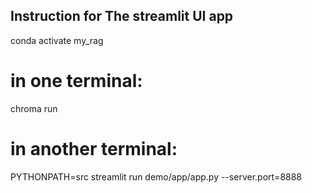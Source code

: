 ## Instruction for The streamlit UI app


conda activate my_rag

# in one terminal:
chroma run

# in another terminal:
PYTHONPATH=src streamlit run demo/app/app.py --server.port=8888
